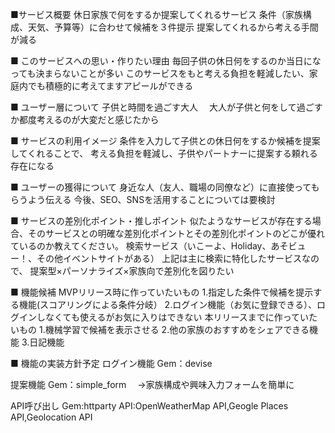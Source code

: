 ■サービス概要
休日家族で何をするか提案してくれるサービス
条件（家族構成、天気、予算等）に合わせて候補を３件提示
提案してくれるから考える手間が減る

■ このサービスへの思い・作りたい理由
毎回子供の休日何をするのか当日になっても決まらないことが多い
このサービスをもと考える負担を軽減したい、家庭内でも積極的に考えてますアピールができる

■ ユーザー層について
子供と時間を過ごす大人　
大人が子供と何をして過ごすか都度考えるのが大変だと感じたから

■ サービスの利用イメージ
条件を入力して子供との休日何をするか候補を提案してくれることで、
考える負担を軽減し、子供やパートナーに提案する頼れる存在になる

■ ユーザーの獲得について
身近な人（友人、職場の同僚など）に直接使ってもらうよう伝える
今後、SEO、SNSを活用することについては要検討

■ サービスの差別化ポイント・推しポイント 似たようなサービスが存在する場合、そのサービスとの明確な差別化ポイントとその差別化ポイントのどこが優れているのか教えてください。
検索サービス（いこーよ、Holiday、あそビュー！、その他イベントサイトがある）
上記は主に検索に特化したサービスなので、
提案型×パーソナライズ×家族向で差別化を図りたい

■ 機能候補
MVPリリース時に作っていたいもの
1.指定した条件で候補を提示する機能(スコアリングによる条件分岐）
2.ログイン機能（お気に登録できる）、ログインしなくても使えるがお気に入りはできない
本リリースまでに作っていたいもの
1.機械学習で候補を表示させる
2.他の家族のおすすめをシェアできる機能
3.日記機能

■ 機能の実装方針予定
ログイン機能
Gem：devise

提案機能
Gem：simple_form　
→家族構成や興味入力フォームを簡単に

API呼び出し
Gem:httparty
API:OpenWeatherMap API,Geogle Places API,Geolocation API
